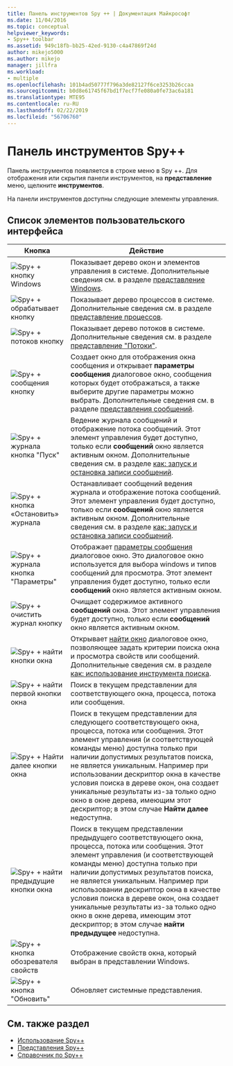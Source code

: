 ```yaml
---
title: Панель инструментов Spy ++ | Документация Майкрософт
ms.date: 11/04/2016
ms.topic: conceptual
helpviewer_keywords:
- Spy++ toolbar
ms.assetid: 949c18fb-bb25-42ed-9130-c4a47869f24d
author: mikejo5000
ms.author: mikejo
manager: jillfra
ms.workload:
- multiple
ms.openlocfilehash: 101b4ad50777f796a3de82127f6ce3253b26ccaa
ms.sourcegitcommit: b0d8e61745f67bd1f7ecf7fe080a0fe73ac6a181
ms.translationtype: MTE95
ms.contentlocale: ru-RU
ms.lasthandoff: 02/22/2019
ms.locfileid: "56706760"
---
```

# <a name="spy-toolbar"></a>Панель инструментов Spy++
Панель инструментов появляется в строке меню в Spy ++. Для отображения или скрытия панели инструментов, на **представление** меню, щелкните **инструментов**.

 На панели инструментов доступны следующие элементы управления.

## <a name="uielement-list"></a>Список элементов пользовательского интерфейса

|Кнопка|Действие|
|------------|------------|
|![Spy&#43; &#43; кнопку Windows](../debugger/media/icon_spy--_windows.gif "Icon_Spy ++ _Windows")|Показывает дерево окон и элементов управления в системе. Дополнительные сведения см. в разделе [представление Windows](../debugger/windows-view.md).|
|![Spy&#43; &#43; обрабатывает кнопку](../debugger/media/icon_spy--_processes.gif "Icon_Spy ++ _Processes")|Показывает дерево процессов в системе. Дополнительные сведения см. в разделе [представление процессов](../debugger/processes-view.md).|
|![Spy&#43; &#43; потоков кнопку](../debugger/media/icon_spy--_threads.gif "Icon_Spy ++ _Threads")|Показывает дерево потоков в системе. Дополнительные сведения см. в разделе [представление "Потоки"](../debugger/threads-view.md).|
|![Spy&#43; &#43; сообщения кнопку](../debugger/media/icon_spy--_messages.gif "Icon_Spy ++ _Messages")|Создает окно для отображения окна сообщения и открывает **параметры сообщения** диалоговое окно, сообщения которых будет отображаться, а также выберите другие параметры можно выбрать. Дополнительные сведения см. в разделе [представления сообщений](../debugger/messages-view.md).|
|![Spy&#43; &#43; журнала кнопка "Пуск"](../debugger/media/icon_spy--_startlog.gif "Icon_Spy ++ _StartLog")|Ведение журнала сообщений и отображение потока сообщений. Этот элемент управления будет доступно, только если **сообщений** окно является активным окном. Дополнительные сведения см. в разделе [как: запуск и остановка записи сообщений](../debugger/how-to-start-and-stop-the-message-log-display.md).|
|![Spy&#43; &#43; кнопка «Остановить» журнала](../debugger/media/icon_spy--_stoplog.gif "Icon_Spy ++ _StopLog")|Останавливает сообщений ведения журнала и отображение потока сообщений. Этот элемент управления будет доступно, только если **сообщений** окно является активным окном. Дополнительные сведения см. в разделе [как: запуск и остановка записи сообщений](../debugger/how-to-start-and-stop-the-message-log-display.md).|
|![Spy&#43; &#43; журнала кнопка "Параметры"](../debugger/media/icon_spy--_logoptions.gif "Icon_Spy ++ _LogOptions")|Отображает [параметры сообщения](../debugger/message-options-dialog-box.md) диалоговое окно. Это диалоговое окно используется для выбора windows и типов сообщений для просмотра. Этот элемент управления будет доступно, только если **сообщений** окно является активным окном.|
|![Spy&#43; &#43; очистить журнал кнопку](../debugger/media/spy--_clearlog.gif "Spy ++ _ClearLog")|Очищает содержимое активного **сообщений** окна. Этот элемент управления будет доступно, только если **сообщений** окно является активным окном.|
|![Spy&#43; &#43; найти кнопки окна](../debugger/media/icon_spy--_findwindow.gif "Icon_Spy ++ _FindWindow")|Открывает [найти окно](../debugger/find-window-dialog-box.md) диалоговое окно, позволяющее задать критерии поиска окна и просмотра свойств или сообщений. Дополнительные сведения см. в разделе [как: использование инструмента поиска](../debugger/how-to-use-the-finder-tool.md).|
|![Spy&#43; &#43; найти первой кнопки окна](../debugger/media/icon_spy--_window.gif "Icon_Spy ++ _Window")|Поиск в текущем представлении для соответствующего окна, процесса, потока или сообщения.|
|![Spy&#43; &#43; Найти далее кнопки окна](../debugger/media/icon_spy--_nextwindow.gif "Icon_Spy ++ _NextWindow")|Поиск в текущем представлении для следующего соответствующего окна, процесса, потока или сообщения. Этот элемент управления (и соответствующей команды меню) доступна только при наличии допустимых результатов поиска, не является уникальным. Например при использовании дескриптор окна в качестве условия поиска в дереве окон, она создает уникальные результаты из-за только одно окно в окне дерева, имеющим этот дескриптор; в этом случае **Найти далее** недоступна.|
|![Spy&#43; &#43; найти предыдущие кнопки окна](../debugger/media/icon_spy--_prevwindow.gif "Icon_Spy ++ _PrevWindow")|Поиск в текущем представлении предыдущего соответствующего окна, процесса, потока или сообщения. Этот элемент управления (и соответствующей команды меню) доступна только при наличии допустимых результатов поиска, не является уникальным. Например при использовании дескриптор окна в качестве условия поиска в дереве окон, она создает уникальные результаты из-за только одно окно в окне дерева, имеющим этот дескриптор; в этом случае **найти предыдущее** недоступна.|
|![Spy&#43; &#43; кнопка обозревателя свойств](../debugger/media/icon_spy--_propexp.gif "Icon_Spy ++ _PropExp")|Отображение свойств окна, который выбран в представлении Windows.|
|![Spy&#43; &#43; кнопка "Обновить"](../debugger/media/icon_spy--_refresh.gif "Icon_Spy ++ _обновить панель")|Обновляет системные представления.|

## <a name="see-also"></a>См. также раздел
- [Использование Spy++](../debugger/using-spy-increment.md)
- [Представления Spy++](../debugger/spy-increment-views.md)
- [Справочник по Spy++](../debugger/spy-increment-reference.md)